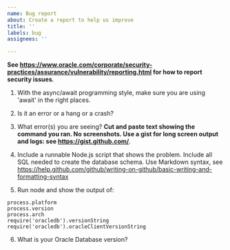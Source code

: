 ```yaml
---
name: Bug report
about: Create a report to help us improve
title: ''
labels: bug
assignees: ''

---
```


**See https://www.oracle.com/corporate/security-practices/assurance/vulnerability/reporting.html for how to report security issues**.

1. With the async/await programming style, make sure you are using 'await' in the right places.

2. Is it an error or a hang or a crash?

3. What error(s) you are seeing?
**Cut and paste text showing the command you ran.  No screenshots.  Use a gist for long screen output and logs: see https://gist.github.com/**.

4. Include a runnable Node.js script that shows the problem.
Include all SQL needed to create the database schema.  Use Markdown syntax, see https://help.github.com/github/writing-on-github/basic-writing-and-formatting-syntax

5. Run node and show the output of:

```
process.platform
process.version
process.arch
require('oracledb').versionString
require('oracledb').oracleClientVersionString
```

6. What is your Oracle Database version?
